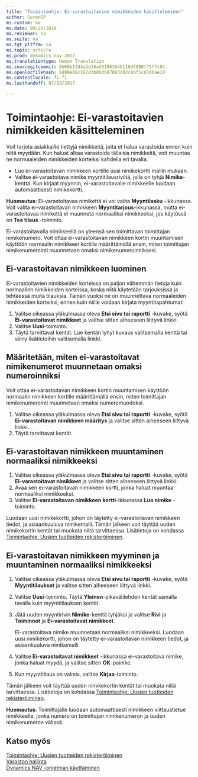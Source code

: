 ```yaml
---
title: "Toimintaohje: Ei-varastoitavien nimikkeiden käsitteleminen"
author: SorenGP
ms.custom: na
ms.date: 09/29/2016
ms.reviewer: na
ms.suite: na
ms.tgt_pltfrm: na
ms.topic: article
ms.prod: dynamics-nav-2017
ms.translationtype: Human Translation
ms.sourcegitcommit: 6b60b1344a1e18ad91863046110df880f75f7c04
ms.openlocfilehash: 6d99e06c167d3b86db97883c02c8bf5cd746ae10
ms.contentlocale: fi-fi
ms.lasthandoff: 07/19/2017

---
```


# Toimintaohje: Ei-varastoitavien nimikkeiden käsitteleminen
Voit tarjota asiakkaille tiettyjä nimikkeitä, joita et halua varastoida ennen kuin niitä myydään. Kun haluat alkaa varastoida tällaisia nimikkeitä, voit muuntaa ne normaaleiden nimikkeiden korteiksi kahdella eri tavalla.

- Luo ei-varastoitavan nimikkeen kortille uusi nimikekortti mallin mukaan.
- Valitse ei-varastoitava nimike myyntitilausriviltä, jolla on tyhjä **Nimike**-kenttä. Kun kirjaat myynnin, ei-varastoitavalle nimikkeelle luodaan automaattisesti nimikekortti.

**Huomautus**: Ei-varastoitavaa nimikettä ei voi valita **Myyntilasku** -ikkunassa. Voit valita ei-varastoitavan nimikkeen **Myyntitarjous**-ikkunassa, mutta ei-varastoitavaa nimikettä ei muunneta normaaliksi nimikkeeksi, jos käytössä on **Tee tilaus** -toiminto.

Ei-varastoitavalla nimikkeellä on yleensä sen toimittavan toimittajan nimikenumero. Voit ottaa ei-varastoitavan nimikkeen kortin muuntamisen käyttöön normaalin nimikkeen kortille määrittämällä ensin, miten toimittajan nimikenumerointi muunnetaan omaksi nimikenumeroinniksesi.   

## Ei-varastoitavan nimikkeen luominen
Ei-varastoitavien nimikkeiden korteissa on paljon vähemmän tietoja kuin normaalien nimikkeiden korteissa, koska niitä käytetään tarjouksissa ja tehtäessä muita tilauksia. Tämän vuoksi ne on muunnettava normaaleiden nimikkeiden korteiksi, ennen kuin niille voidaan kirjata myyntitapahtumat.

1. Valitse oikeassa yläkulmassa oleva **Etsi sivu tai raportti** -kuvake, syötä **Ei-varastoitavat nimikkeet** ja valitse sitten aiheeseen liittyvä linkki.
2. Valitse **Uusi**-toiminto.
2. Täytä tarvittavat kentät. Lue kentän lyhyt kuvaus valitsemalla kenttä tai siirry lisätietoihin valitsemalla linkki.

## Määritetään, miten ei-varastoitavat nimikenumerot muunnetaan omaksi numeroinniksi  
Voit ottaa ei-varastoitavan nimikkeen kortin muuntamisen käyttöön normaalin nimikkeen kortille määrittämällä ensin, miten toimittajan nimikenumerointi muunnetaan omaksi numeromuodoksi.

1. Valitse oikeassa yläkulmassa oleva **Etsi sivu tai raportti** -kuvake, syötä **Ei-varastoitavan nimikkeen määritys** ja valitse sitten aiheeseen liittyvä linkki.
2. Täytä tarvittavat kentät.

## Ei-varastoitavan nimikkeen muuntaminen normaaliksi nimikkeeksi
1. Valitse oikeassa yläkulmassa oleva **Etsi sivu tai raportti** -kuvake, syötä **Ei-varastoitavat nimikkeet** ja valitse sitten aiheeseen liittyvä linkki.
2. Avaa sen ei-varastoitavan nimikkeen kortti, jonka haluat muuntaa normaaliksi nimikkeeksi.
3. Valitse **Ei-varastoitavan nimikkeen kortti**-ikkunassa **Luo nimike** -toiminto.

Luodaan uusi nimikekortti, johon on täytetty ei-varastoitavan nimikkeen tiedot, ja asiaankuuluva nimikemalli. Tämän jälkeen voit täyttää uuden nimikekortin kentät tai muokata niitä tarvittaessa. Lisätietoja on kohdassa [Toimintaohje: Uusien tuotteiden rekisteröiminen](inventory-how-register-new-products.md).

## Ei-varastoitavan nimikkeen myyminen ja muuntaminen normaaliksi nimikkeeksi
1. Valitse oikeassa yläkulmassa oleva **Etsi sivu tai raportti** -kuvake, syötä **Myyntitilaukset** ja valitse sitten aiheeseen liittyvä linkki.
2. Valitse **Uusi**-toiminto. Täytä **Yleinen**-pikavälilehden kentät samalla tavalla kuin myyntitilauksen kentät.
3. Jätä uuden myyntirivin **Nimike**-kenttä tyhjäksi ja valitse **Rivi** ja **Toiminnot** ja **Ei-varastoitavat nimikkeet**.

    Ei-varastoitava nimike muunnetaan normaaliksi nimikkeeksi. Luodaan uusi nimikekortti, johon on täytetty ei-varastoitavan nimikkeen tiedot, ja asiaankuuluva nimikemalli.
4. Valitse **Ei-varastoitavat nimikkeet** -ikkunassa ei-varastoitava nimike, jonka haluat myydä, ja valitse sitten **OK**-painike.
5. Kun myyntitilaus on valmis, valitse **Kirjaa**-toiminto.

Tämän jälkeen voit täyttää uuden nimikekortin kentät tai muokata niitä tarvittaessa. Lisätietoja on kohdassa [Toimintaohje: Uusien tuotteiden rekisteröiminen](inventory-how-register-new-products.md).

**Huomautus**: Toimittajalle luodaan automaattisesti nimikkeen viittaustietue nimikkeelle, jonka numero on toimittajan nimikenumeron ja uuden nimikenumeron välissä.

## Katso myös
[Toimintaohje: Uusien tuotteiden rekisteröiminen](inventory-how-register-new-products.md)  
[Varaston hallinta](inventory-manage-inventory.md)  
[Dynamics NAV -ohjelman käyttäminen](ui-work-product.md)

